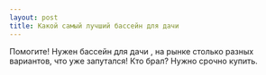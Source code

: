 ```yaml
---
layout: post 
title: Какой самый лучший бассейн для дачи 
--- 
```

Помогите! Нужен бассейн для дачи , на рынке столько разных вариантов, что уже запутался! Кто брал? Нужно срочно купить.
